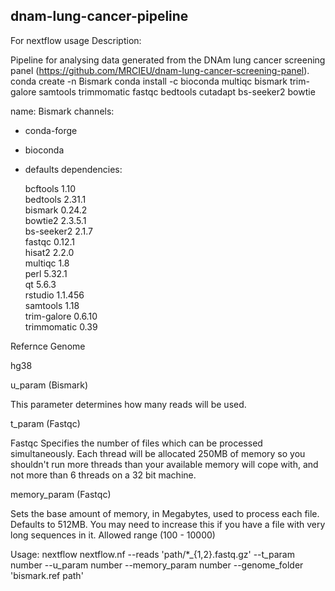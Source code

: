## dnam-lung-cancer-pipeline
For nextflow usage Description:

Pipeline for analysing data generated from the DNAm lung cancer screening panel (https://github.com/MRCIEU/dnam-lung-cancer-screening-panel).
conda create -n Bismark
conda install -c bioconda multiqc bismark trim-galore samtools trimmomatic fastqc bedtools cutadapt bs-seeker2 bowtie

name: Bismark
channels:
  - conda-forge
  - bioconda
  - defaults
dependencies:

    bcftools     1.10         
    bedtools     2.31.1        
    bismark      0.24.2        
    bowtie2      2.3.5.1       
    bs-seeker2   2.1.7         
    fastqc       0.12.1        
    hisat2       2.2.0         
    multiqc      1.8           
    perl         5.32.1        
    qt           5.6.3         
    rstudio      1.1.456       
    samtools     1.18          
    trim-galore  0.6.10        
    trimmomatic  0.39          

Refernce Genome

hg38

u_param (Bismark)

This parameter determines how many reads will be used.  

t_param (Fastqc)

Fastqc Specifies the number of files which can be processed simultaneously. Each thread will be allocated 250MB of memory so you shouldn't run more threads than your available memory will cope with, and not more than 6 threads on a 32 bit machine. 

memory_param (Fastqc) 

Sets the base amount of memory, in Megabytes,  used to process each file. Defaults to 512MB. You may need to increase this if you have a file with very long sequences in it. Allowed range (100 - 10000)

Usage:
nextflow nextflow.nf --reads 'path/*_{1,2}.fastq.gz' --t_param number --u_param number --memory_param number --genome_folder 'bismark.ref path'

